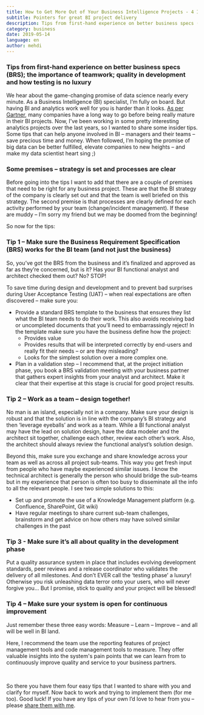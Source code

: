 ```yaml
---
title: How to Get More Out of Your Business Intelligence Projects - 4 Insider Tips
subtitle: Pointers for great BI project delivery
description: Tips from first-hand experience on better business specs (BRS); the importance of teamwork; quality in development and how testing is no luxury.
category: business
date: 2019-05-14
language: en
author: mehdi
---
```


### Tips from first-hand experience on better business specs (BRS); the importance of teamwork; quality in development and how testing is no luxury

We hear about the game-changing promise of data science nearly every minute. As a Business Intelligence (BI) specialist, I’m fully on board. But having BI and analytics work well for you is harder than it looks. [As per Gartner](https://www.gartner.com/en/newsroom/press-releases/2018-12-06-gartner-data-shows-87-percent-of-organizations-have-low-bi-and-analytics-maturity), many companies have a long way to go before being really mature in their BI projects. Now, I’ve been working in some pretty interesting analytics projects over the last years, so I wanted to share some insider tips. Some tips that can help anyone involved in BI – managers and their teams – save precious time and money. When followed, I’m hoping the promise of big data can be better fulfilled, elevate companies to new heights – and make my data scientist heart sing ;)

### Some premises – strategy is set and processes are clear

Before going into the tips I want to add that there are a couple of premises that need to be right for any business project. These are that the BI strategy of the company is clearly set out and that the team is well briefed on this strategy. The second premise is that processes are clearly defined for each activity performed by your team (change/incident management). If these are muddy – I’m sorry my friend but we may be doomed from the beginning!

So now for the tips:

### Tip 1 – Make sure the Business Requirement Specification (BRS) works for the BI team (and not just the business)

So, you’ve got the BRS from the business and it’s finalized and approved as far as they’re concerned, but is it? Has your BI functional analyst and architect checked them out? No? STOP!

To save time during design and development and to prevent bad surprises during User Acceptance Testing (UAT) – when real expectations are often discovered – make sure you:

* Provide a standard BRS template to the business that ensures they list what the BI team needs to do their work. This also avoids receiving bad or uncompleted documents that you’ll need to embarrassingly reject! In the template make sure you have the business define how the project:
  * Provides value
  * Provides results that will be interpreted correctly by end-users and really fit their needs – or are they misleading?
  * Looks for the simplest solution over a more complex one.
* Plan in a validation step – I recommend that, at the project initiation phase, you book a BRS validation meeting with your business partner that gathers expert insights from your analyst and architect. Make it clear that their expertise at this stage is crucial for good project results. 

### Tip 2 – Work as a team – design together!

No man is an island, especially not in a company. Make sure your design is robust and that the solution is in line with the company’s BI strategy and then ‘leverage eyeballs’ and work as a team. While a BI functional analyst may have the lead on solution design, have the data modeler and the architect sit together, challenge each other, review each other’s work. Also, the architect should always review the functional analyst’s solution design.

Beyond this, make sure you exchange and share knowledge across your team as well as across all project sub-teams. This way you get fresh input from people who have maybe experienced similar issues. I know the technical architect is generally the person who should bridge the sub-teams but in my experience that person is often too busy to disseminate all the info to all the relevant people. I see two simple solutions to this:

* Set up and promote the use of a Knowledge Management platform (e.g. Confluence, SharePoint, Git wiki)
* Have regular meetings to share current sub-team challenges, brainstorm and get advice on how others may have solved similar challenges in the past

### Tip 3 - Make sure it’s all about quality in the development phase

Put a quality assurance system in place that includes evolving development standards, peer reviews and a release coordinator who validates the delivery of all milestones.
And don’t EVER call the ‘testing phase’ a luxury! Otherwise you risk unleashing data terror onto your users, who will never forgive you… But I promise, stick to quality and your project will be blessed!

### Tip 4 – Make sure your system is open for continuous improvement

Just remember these three easy words: Measure – Learn – Improve – and all will be well in BI land. 

Here, I recommend the team use the reporting features of project management tools and code management tools to measure. They offer valuable insights into the system's pain points that we can learn from to continuously improve quality and service to your business partners.

<br>

So there you have them four easy tips that I wanted to share with you and clarify for myself. Now back to work and trying to implement them (for me too). Good luck! If you have any tips of your own I’d love to hear from you  – please [share them with me](/contact/).
